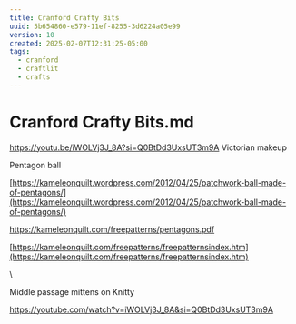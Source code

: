 ```yaml
---
title: Cranford Crafty Bits
uuid: 5b654860-e579-11ef-8255-3d6224a05e99
version: 10
created: 2025-02-07T12:31:25-05:00
tags:
  - cranford
  - craftlit
  - crafts
---
```

# Cranford Crafty Bits.md
https://youtu.be/iWOLVj3J_8A?si=Q0BtDd3UxsUT3m9A Victorian makeup


Pentagon ball

[https://kameleonquilt.wordpress.com/2012/04/25/patchwork-ball-made-of-pentagons/](https://kameleonquilt.wordpress.com/2012/04/25/patchwork-ball-made-of-pentagons/) 

https://kameleonquilt.com/freepatterns/pentagons.pdf

[https://kameleonquilt.com/freepatterns/freepatternsindex.htm](https://kameleonquilt.com/freepatterns/freepatternsindex.htm) 

\

 

Middle passage mittens on Knitty

https://youtube.com/watch?v=iWOLVj3J_8A&si=Q0BtDd3UxsUT3m9A